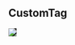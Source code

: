## CustomTag


<img style="max-width:420px; border:0;background-color:#222;" src="img/meme_happy_010_by_sofidesiings-d4yfc0r.png"></img>